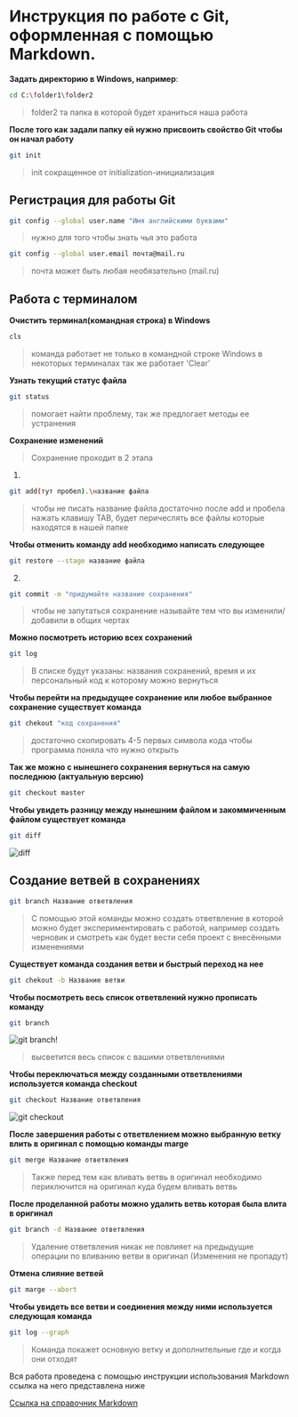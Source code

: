 # Инструкция по работе с Git, оформленная с помощью Markdown.
**Задать директорию в Windows, например**:
```sh
cd C:\folder1\folder2
```
>folder2 та папка в которой будет храниться наша работа

**После того как задали папку ей нужно присвоить свойство Git чтобы он начал работу**
```sh
git init
```
>init сокращенное от initialization-инициализация

## Регистрация для работы Git
```sh
git config --global user.name "Имя английскими буквами"
```
>нужно для того чтобы знать чья это работа
```sh
git config --global user.email почта@mail.ru
```
>почта может быть любая необязательно (mail.ru) 

## Работа с терминалом 

**Очистить терминал(командная строка) в Windows**
```sh
cls
```
>команда работает не только в командной строке Windows в некоторых терминалах так же работает 'Clear' 

**Узнать текущий статус файла**
```sh
git status
```
>помогает найти проблему, так же предлогает методы ее устранения

**Сохранение изменений**
>Сохранение проходит в 2 этапа
1.
```sh
git add(тут пробел).\название файла
```
>чтобы не писать название файла достаточно после add и пробела нажать клавишу TAB, будет перичеслять все файлы которые находятся в нашей папке

**Чтобы отменить команду add необходимо написать следующее**
```sh
git restore --stage название файла
```

2.
```sh
git commit -m "придумайте название сохранения"
```
>чтобы не запутаться сохранение называйте тем что вы изменили/добавили в общих чертах


**Можно посмотреть историю всех сохранений**
```sh
git log
```
>В списке будут указаны: названия сохранений, время и их персональный код к которому можно вернуться

**Чтобы перейти на предыдущее сохранение или любое выбранное сохранение существует команда**
```sh
git chekout "код сохранения"
```
>достаточно скопировать 4-5 первых символа кода чтобы программа поняла что нужно открыть

**Так же можно с нынешнего сохранения вернуться на самую последнюю (актуальную версию)**
```sh
git checkout master
```
**Чтобы увидеть разницу между нынешним файлом и закоммиченным файлом существует команда**
```sh
git diff
```

![diff](diff.jpg)

## Создание ветвей в сохранениях
```sh
git branch Название ответвления
```
>С помощью этой команды можно создать ответвление в которой можно будет экспериментировать с работой, например создать черновик и смотреть как будет вести себя проект с внесёнными изменениями

**Существует команда создания ветви и быстрый переход на нее**
```sh
git chekout -b Название ветви
```

**Чтобы посмотреть весь список ответвлений нужно прописать команду**
```sh
git branch
```

![git branch!](branch.jpg)

>высветится весь список с вашими ответвлениями

**Чтобы переключаться между созданными ответвлениями используется команда checkout**
```sh
git checkout Название ответвления
```
![git checkout](chekout%202.jpg)

**После завершения работы с ответвлением можно выбранную ветку влить в оригинал с помощью команды marge**
```sh
git merge Название ответвления
```
>Также перед тем как вливать ветвь в оригинал необходимо периключится на оригинал куда будем вливать ветвь

**После проделанной работы можно удалить ветвь которая была влита в оригинал**
```sh
git branch -d Название ответвления
```
>Удаление ответвления никак не повлияет на предыдущие операции по вливанию ветви в оригинал (Изменения не пропадут)

**Отмена слияние ветвей**
```sh
git marge --abort
```

**Чтобы увидеть все ветви и соединения между ними используется следующая команда**
```sh
git log --graph
```
>Команда покажет основную ветку и дополнительные где и когда они отходят

Вся работа проведена с помощью инструкции использования Markdown ссылка на него представлена ниже

[Ссылка на справочник Markdown](https://docs.microsoft.com/ru-ru/contribute/markdown-reference)